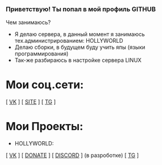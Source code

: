 ### Приветствую! Ты попал в мой профиль GITHUB

Чем занимаюсь?

- Я делаю сервера, в данный момент я занимаюсь тех.администрированием: HOLLYWORLD
- Делаю сборки, в будущем буду учить япы (языки программирования)
- Так-же разбираюсь в настройке сервера LINUX

# Мои соц.сети:

\[ [VK](https://vk.com/atgxxl2) \]
\[ [SITE](https://atgxxl.hollyworld.fun) \]
\[ [TG](https://t.me/atgxxl) \]

# Мои Проекты:

- HOLLYWORLD:

\[ [VK](https://vk.com/hw_fun) \]
\[ [DONATE](https://hollyworld.fun) \]
\[ [DISCORD](https://discord.hollyworld.fun) \] (в разроботке)
\[ [TG](https://t.me/hw_fun) \]
